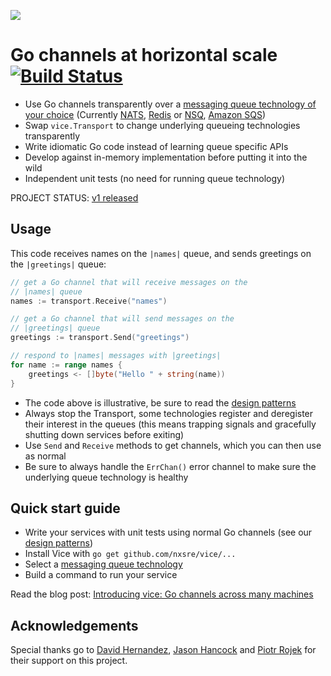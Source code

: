 ![](docs/vicelogo-small.png)

# Go channels at horizontal scale [![Build Status](https://travis-ci.org/matryer/vice.svg?branch=master)](https://travis-ci.org/matryer/vice)

* Use Go channels transparently over a [messaging queue technology of your choice](https://github.com/nxsre/vice/tree/master/queues) (Currently [NATS](http://nats.io), [Redis](http://redis.io) or [NSQ](http://nsq.io), [Amazon SQS](https://aws.amazon.com/sqs/))
* Swap `vice.Transport` to change underlying queueing technologies transparently
* Write idiomatic Go code instead of learning queue specific APIs
* Develop against in-memory implementation before putting it into the wild
* Independent unit tests (no need for running queue technology)

PROJECT STATUS: [v1 released](https://github.com/nxsre/vice/releases/tag/v1.0.0)

## Usage

This code receives names on the `|names|` queue, and sends greetings on the `|greetings|`
queue:

```go
// get a Go channel that will receive messages on the
// |names| queue
names := transport.Receive("names")

// get a Go channel that will send messages on the
// |greetings| queue
greetings := transport.Send("greetings")

// respond to |names| messages with |greetings|
for name := range names {
	greetings <- []byte("Hello " + string(name))
}
```

* The code above is illustrative, be sure to read the [design patterns](https://github.com/nxsre/vice/blob/master/docs/design-patterns.md)
* Always stop the Transport, some technologies register and deregister their interest in the queues (this means trapping signals and gracefully shutting down services before exiting)
* Use `Send` and `Receive` methods to get channels, which you can then use as normal
* Be sure to always handle the `ErrChan()` error channel to make sure the underlying queue technology is healthy

## Quick start guide

* Write your services with unit tests using normal Go channels (see our [design patterns](https://github.com/nxsre/vice/blob/master/docs/design-patterns.md))
* Install Vice with `go get github.com/nxsre/vice/...`
* Select a [messaging queue technology](https://github.com/nxsre/vice/tree/master/queues)
* Build a command to run your service

Read the blog post: [Introducing vice: Go channels across many machines](https://medium.com/@matryer/introducing-vice-go-channels-across-many-machines-bcac1147d7e2)

## Acknowledgements 

Special thanks go to [David Hernandez](https://github.com/dahernan), [Jason Hancock](https://github.com/jasonhancock) and [Piotr Rojek](https://github.com/piotrrojek) for their support on this project.

